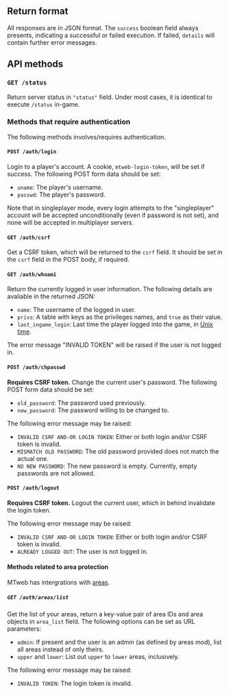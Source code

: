 ## Return format
All responses are in JSON format. The `success` boolean field always presents, indicating a successful or failed execution. If failed, `details` will contain further error messages.
## API methods
### `GET /status`
Return server status in `"status"` field. Under most cases, it is identical to execute `/status` in-game.

### Methods that require authentication
The following methods involves/requires authentication.

#### `POST /auth/login`
Login to a player's account. A cookie, `mtweb-login-token`, will be set if success. The following POST form data should be set:

* `uname`: The player's username.
* `passwd`: The player's password.

Note that in singleplayer mode, every login attempts to the "singleplayer" account will be accepted unconditionally (even if password is not set), and none will be accepted in multiplayer servers.

#### `GET /auth/csrf`
Get a CSRF token, which will be returned to the `csrf` field. It should be set in the `csrf` field in the POST body, if required.

#### `GET /auth/whoami`
Return the currently logged in user information. The following details are avaliable in the returned JSON:

* `name`: The username of the logged in user.
* `privs`: A table with keys as the privileges names, and `true` as their value.
* `last_ingame_login`: Last time the player logged into the game, in [Unix time](https://en.wikipedia.org/wiki/Unix_time).

The error message "INVALID TOKEN" will be raised if the user is not logged in.

#### `POST /auth/chpasswd`
**Requires CSRF token.** Change the current user's password. The following POST form data should be set:

* `old_password`: The password used previously.
* `new_password`: The password willing to be changed to.

The following error message may be raised:

* `INVALID CSRF AND-OR LOGIN TOKEN`: Either or both login and/or CSRF token is invalid.
* `MISMATCH OLD PASSWORD`: The old password provided does not match the actual one.
* `NO NEW PASSWORD`: The new password is empty. Currently, empty passwords are not allowed.

#### `POST /auth/logout`
**Requires CSRF token.** Logout the current user, which in behind invalidate the login token.

The following error message may be raised:

* `INVALID CSRF AND-OR LOGIN TOKEN`: Either or both login and/or CSRF token is invalid.
* `ALREADY LOGGED OUT`: The user is not logged in.

#### Methods related to area protection
MTweb has intergrations with [areas](https://github.com/minetest-mods/areas).

##### `GET /auth/areas/list`
Get the list of your areas, return a key-value pair of area IDs and area objects in `area_list` field. The following options can be set as URL parameters:

* `admin`: If present and the user is an admin (as defined by areas mod), list all areas instead of only theirs.
* `upper` and `lower`: List out `upper` to `lower` areas, inclusively.


The following error message may be raised:

* `INVALID TOKEN`: The login token is invalid.
